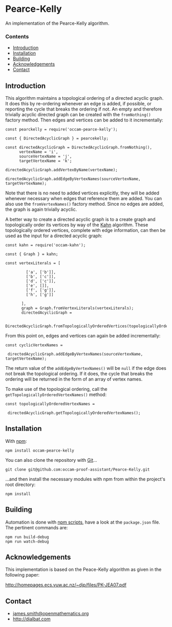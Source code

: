 # Pearce-Kelly

An implementation of the Pearce-Kelly algorithm.

### Contents

- [Introduction](#introduction)
- [Installation](#installation)
- [Building](#building)
- [Acknowledgements](#acknowledgements)
- [Contact](#contact)

## Introduction

This algorithm maintains a topological ordering of a directed acyclic graph. It does this by re-ordering whenever an edge is added, if possible, or reporting the cycle that breaks the ordering if not. An empty and therefore trivially acyclic directed graph can be created with the `fromNothing()` factory method. Then edges and vertices can be added to it incrementally: 

    const pearckelly = require('occam-pearce-kelly');

    const { DirectedAcyclicGraph } = pearcekelly;

    const directedAcyclicGraph = DirectedAcyclicGraph.fromNothing(),
          vertexName = 'i',
          sourceVertexName = 'j',
          targetVertexName = 'k';
            
    directedAcyclicGraph.addVertexByName(vertexName);    
    
    directedAcyclicGraph.addEdgeByVertexNames(sourceVertexName, targetVertexName);

Note that there is no need to added vertices explicitly, they will be added whenever necessary when edges that reference them are added.  You can also use the `fromVertexNames()` factory method. Since no edges are added, the graph is again trivially acyclic. 

A better way to create a directed acyclic graph is to a create graph and topologically order its vertices by way of the [Kahn](https://github.com/occam-proof-assistant/Kahn) algorithm. These topologically ordered vertices, complete with edge information, can then be used as the input for a directed acyclic graph:
    
    const kahn = require('occam-kahn');

    const { Graph } = kahn;

    const vertexLiterals = [
                               
             ['a', ['b']],
             ['b', ['c']],
             ['d', ['c']],
             ['e', []],
             ['f', ['g']],
             ['h', ['g']]
             
           ],
           graph = Graph.fromVertexLiterals(vertexLiterals);
           directedAcyclicGraph = 
           
             DirectedAcyclicGraph.fromTopologicallyOrderedVertices(topologicallyOrderedVertices);
            
From this point on, edges and vertices can again be added incrementally:

    const cyclicVertexNames = 
    
     directedAcyclicGraph.addEdgeByVertexNames(sourceVertexName, targetVertexName);
        
The return value of the `addEdgeByVertexNames()` will be `null` if the edge does not break the topological ordering. If it does, the cycle that breaks the ordering will be returned in the form of an array of vertex names.

To make use of the topological ordering, call the `getTopologicallyOrderedVertexNames()` method:

    const topologicallyOrderedVertexNames = 
    
     directedAcyclicGraph.getTopologicallyOrderedVertexNames();

## Installation

With [npm](https://www.npmjs.com/):

    npm install occam-pearce-kelly

You can also clone the repository with [Git](https://git-scm.com/)...

    git clone git@github.com:occam-proof-assistant/Pearce-Kelly.git

...and then install the necessary modules with npm from within the project's root directory:

    npm install

## Building

Automation is done with [npm scripts](https://docs.npmjs.com/misc/scripts), have a look at the `package.json` file. The pertinent commands are:

    npm run build-debug
    npm run watch-debug

## Acknowledgements

This implementation is based on the Peace-Kelly algorithm as given in the following paper:

http://homepages.ecs.vuw.ac.nz/~djp/files/PK-JEA07.pdf

## Contact

* james.smith@openmathematics.org
* http://djalbat.com
